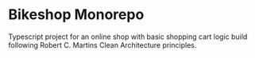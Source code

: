 # Bikeshop Monorepo

Typescript project for an online shop with basic shopping cart logic build following Robert C. Martins Clean Architecture principles.
